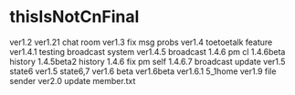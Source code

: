 # thisIsNotCnFinal
ver1.2
ver1.21 chat room
ver1.3 fix msg probs
ver1.4 toetoetalk feature
ver1.4.1 testing broadcast system
ver1.4.5 broadcast
1.4.6 pm cl
1.4.6beta history
1.4.5beta2 history
1.4.6 fix pm self
1.4.6.7 broadcast update
ver1.5 state6
ver1.5 state6,7
ver1.6 beta
ver1.6beta
ver1.6.1 5_1home
ver1.9 file sender
ver2.0 update member.txt
